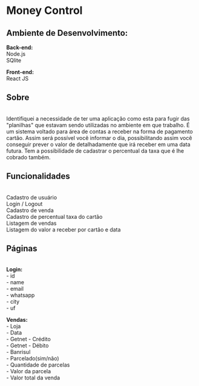 # **Money Control**

## **Ambiente de Desenvolvimento:**

**Back-end:**
<br>Node.js
<br>SQlite

**Front-end:**
<br>React JS

## **Sobre**
<br>Identifiquei a necessidade de ter uma aplicação como esta para fugir das "planilhas" que estavam sendo utilizadas no ambiente em que trabalho. É um sistema voltado para área de contas a receber na forma de pagamento cartão. Assim será possível você informar o dia, possibilitando assim você conseguir prever o valor de detalhadamente que irá receber em uma data futura. Tem a possibilidade de cadastrar o percentual da taxa que é lhe cobrado também.

## **Funcionalidades**
<br>Cadastro de usuário
<br>Login / Logout
<br>Cadastro de venda
<br>Cadastro de percentual taxa do cartão
<br>Listagem de vendas
<br>Listagem do valor a receber por cartão e data

## **Páginas**
<br>**Login:**
<br>- id
<br>- name
<br>- email
<br>- whatsapp
<br>- city
<br>- uf

**Vendas:**
<br>- Loja
<br>- Data
<br>- Getnet - Crédito
<br>- Getnet - Débito
<br>- Banrisul
<br>- Parcelado(sim/não)
<br>- Quantidade de parcelas
<br>- Valor da parcela
<br>- Valor total da venda